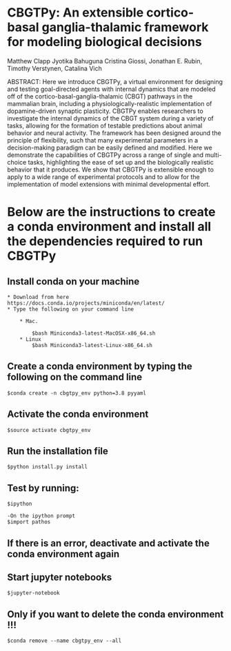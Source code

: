 # CBGTPy: An extensible cortico-basal ganglia-thalamic framework for modeling biological decisions
Matthew Clapp Jyotika Bahuguna Cristina Giossi, Jonathan E. Rubin, Timothy Verstynen, Catalina Vich

ABSTRACT: Here we introduce CBGTPy, a virtual environment for designing and testing goal-directed agents with internal dynamics that are modeled off of the cortico-basal-ganglia-thalamic (CBGT) pathways in the mammalian brain, including a physiologically-realistic implementation of dopamine-driven synaptic plasticity. CBGTPy enables researchers to investigate the internal dynamics of the CBGT system during a variety of tasks, allowing for the formation of testable predictions about animal behavior and neural activity. The framework has been designed around the principle of flexibility, such that many experimental parameters in a decision-making paradigm can be easily defined and modified. Here we demonstrate the capabilities of CBGTPy across a range of single and multi-choice tasks, highlighting the ease of set up and the biologically realistic behavior that it produces. We show that CBGTPy is extensible enough to apply to a wide range of experimental protocols and to allow for the implementation of model extensions with minimal developmental effort. 

# Below are the instructions to create a conda environment and install all the dependencies required to run CBGTPy


## Install conda on your machine
	* Download from here https://docs.conda.io/projects/miniconda/en/latest/
	* Type the following on your command line

		* Mac. 

			$bash Miniconda3-latest-MacOSX-x86_64.sh
		* Linux
			$bash Miniconda3-latest-Linux-x86_64.sh


## Create a conda environment by typing the following on the command line 
	$conda create -n cbgtpy_env python=3.8 pyyaml
## Activate the conda environment
	$source activate cbgtpy_env
## Run the installation file
	$python install.py install
## Test by running:
	$ipython

	-On the ipython prompt
	$import pathos

## If there is an error, deactivate and activate the conda environment again

## Start jupyter notebooks
	$jupyter-notebook

## Only if you want to delete the conda environment !!!
	$conda remove --name cbgtpy_env --all


